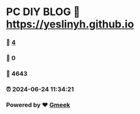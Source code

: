 # PC DIY BLOG :link: https://yeslinyh.github.io 
### :page_facing_up: [4](https://yeslinyh.github.io/tag.html) 
### :speech_balloon: 0 
### :hibiscus: 4643 
### :alarm_clock: 2024-06-24 11:34:21 
### Powered by :heart: [Gmeek](https://github.com/Meekdai/Gmeek)
